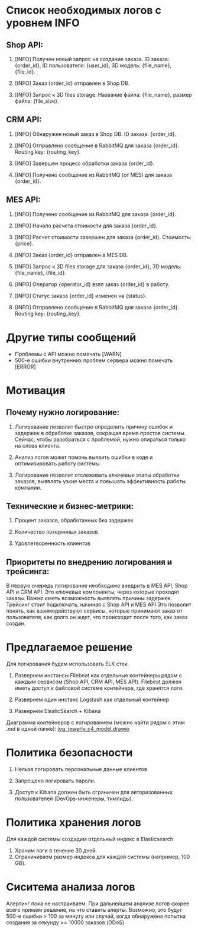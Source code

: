 # Cписок необходимых логов с уровнем INFO


## Shop API:

1. [INFO] Получен новый запрос на создание заказа. ID заказа: {order_id}, ID пользователя: {user_id}, 3D модель: {file_name}, {file_id}.

2. [INFO] Заказ {order_id} отправлен в Shop DB.
  
3. [INFO] Запрос к 3D files storage. Название файла: {file_name}, размер файла: {file_size}.


## CRM API:
  
1. [INFO] Обнаружен новый заказ в Shop DB. ID заказа: {order_id}.

2. [INFO] Отправлено сообщение в RabbitMQ для заказа {order_id}. Routing key: {routing_key}.

3. [INFO] Завершен процесс обработки заказа {order_id}.

4. [INFO] Получено сообщение из RabbitMQ (от MES) для заказа {order_id}.


## MES API:

1. [INFO] Получено сообщение из RabbitMQ для заказа {order_id}.

2. [INFO] Начало расчета стоимости для заказа {order_id}.

3. [INFO] Расчет стоимости завершен для заказа {order_id}. Стоимость: {price}.
  
4. [INFO] Заказ {order_id} отправлен в MES DB.
  
5. [INFO] Запрос к 3D files storage для заказа {order_id}, 3D модель: {file_name}, {file_id}.

6. [INFO] Оператор {operator_id} взял заказ {order_id} в работу.

7. [INFO] Статус заказа {order_id} изменен на {status}.

8. [INFO] Отправлено сообщение в RabbitMQ для заказа {order_id}. Routing key: {routing_key}.


# Другие типы сообщений 

- Проблемы с API можно помечать [WARN]
- 500-е ошибки внутренних проблем сервера можно помечать [ERROR]


# Мотивация

## Почему нужно логирование:

1. Логирование позволит быстро определить причину ошибок и задержек в обработке заказов, сокращая время простоя системы. Сейчас, чтобы разобраться с проблемой, нужно опираться только на слова клиента.
  
2. Анализ логов может помочь выявить ошибки в коде и оптимизировать работу системы.

3. Логирование позволит отслеживать ключевые этапы обработки заказов, выявлять узкие места и повышать эффективность работы компании.


## Технические и бизнес-метрики:

1. Процент заказов, обработанных без задержек

2. Количество потерянных заказов

3. Удовлетворенность клиентов


## Приоритеты по внедрению логирования и трейсинга:

В первую очередь логирование необходимо внедрить в MES API, Shop API и CRM API. Это ключевые компоненты, через которые проходят заказы. Важно иметь возможность выявлять причины задержек. Трейсинг стоит подключать, начиная с Shop API и MES API Это позволит понять, как взаимодействуют сервисы, которые принимают заказ от пользователя, как долго он ждет, что происходит после того, как заказ создан.


# Предлагаемое решение

Для логирования будем использовать ELK стек. 

1. Развернем инстансы Filebeat как отдельные контейнеры рядом с каждым сервисом (Shop API, CRM API, MES API). Filebeat должен иметь доступ к файловой системе контейнера, где хранятся логи. 

2. Развернем один инстанс Logstash как отдельный контейнер

3. Развернем ElasticSearch + Kibana

Диаграмма контейнеров с логированием (можно найти рядом с этим .md в одной папке): [log_jewerly_c4_model.drawio](log_jewerly_c4_model.drawio)


# Политика безопасности

1. Нельзя логировать персональные данные клиентов

2. Запрещено логировать пароли.

3. Доступ к Kibana должен быть ограничен для авторизованных пользователей (DevOps-инженеры, тимлиды).


# Политика хранения логов

Для каждой системы создадим отдельный индекс в Elasticsearch

1. Храним логи в течение 30 дней.
2. Ограничиваем размер индекса для каждой системы (например, 100 GB).


# Сиситема анализа логов

Алертинг пока не настраиваем. При дальнейшем анализе логов скорее всего примем решение, на что ставить алерты. Возможно, это будут 500-е ошибки > 100 за минуту или случай, когда обнаружена попытка создания за секунду >= 10000 заказов (DDoS) 
